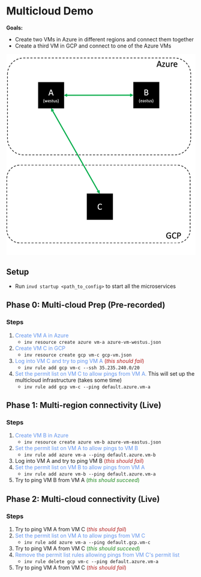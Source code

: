 # Multicloud Demo

**Goals:**
* Create two VMs in Azure in different regions and connect them together
* Create a third VM in GCP and connect to one of the Azure VMs

<img src="vm-diagram.png" alt="Diagram" style="width:600px;"/>

## Setup
* Run `invd startup <path_to_config>` to start all the microservices

## Phase 0: Multi-cloud Prep (Pre-recorded)
### Steps
<!-- Invisinets requests are shown in <span style="color:cornflowerblue">blue</span>. -->
1. <span style="color:cornflowerblue">Create VM A in Azure</span>
    * `inv resource create azure vm-a azure-vm-westus.json`
2. <span style="color:cornflowerblue">Create VM C in GCP</span>
    * `inv resource create gcp vm-c gcp-vm.json`
3. <span style="color:cornflowerblue">Log into VM C and try to ping VM A</span> <span style="color:firebrick">(*this should fail*) </span>
    * `inv rule add gcp vm-c --ssh 35.235.240.0/20`
4. <span style="color:cornflowerblue">Set the permit list on VM C to allow pings from VM A.</span> This will set up the multicloud infrastructure (takes some time)
    * `inv rule add gcp vm-c --ping default.azure.vm-a`

## Phase 1: Multi-region connectivity (Live)
### Steps
<!-- Invisinets requests are shown in <span style="color:cornflowerblue">blue</span>. -->
1. <span style="color:cornflowerblue">Create VM B in Azure </span>
    * `inv resource create azure vm-b azure-vm-eastus.json`
2. <span style="color:cornflowerblue">Set the permit list on VM A to allow pings to VM B </span>
    * `inv rule add azure vm-a --ping default.azure.vm-b`
3. Log into VM A and try to ping VM B <span style="color:firebrick">(*this should fail*) </span>
4. <span style="color:cornflowerblue">Set the permit list on VM B to allow pings from VM A</span>
    * `inv rule add azure vm-b --ping default.azure.vm-a`
5. Try to ping VM B from VM A <span style="color:forestgreen">(*this should succeed*) </span>

## Phase 2: Multi-cloud connectivity (Live)
### Steps
1. Try to ping VM A from VM C <span style="color:firebrick">(*this should fail*) </span>
2. <span style="color:cornflowerblue">Set the permit list on VM A to allow pings from VM C</span>
    * `inv rule add azure vm-a --ping default.gcp.vm-c`
3. Try to ping VM A from VM C <span style="color:forestgreen">(*this should succeed*) </span>
4. <span style="color:cornflowerblue">Remove the permit list rules allowing pings from VM C's permit list</span>
    * `inv rule delete gcp vm-c --ping default.azure.vm-a`
5. Try to ping VM A from VM C <span style="color:firebrick">(*this should fail*) </span>
